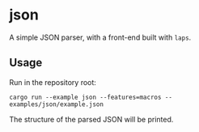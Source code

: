 # json

A simple JSON parser, with a front-end built with `laps`.

## Usage

Run in the repository root:

```
cargo run --example json --features=macros -- examples/json/example.json
```

The structure of the parsed JSON will be printed.
